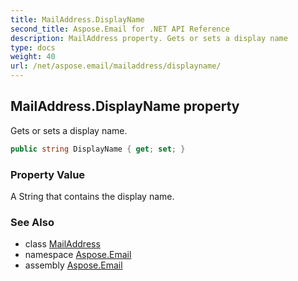 ```yaml
---
title: MailAddress.DisplayName
second_title: Aspose.Email for .NET API Reference
description: MailAddress property. Gets or sets a display name
type: docs
weight: 40
url: /net/aspose.email/mailaddress/displayname/
---
```

## MailAddress.DisplayName property

Gets or sets a display name.

```csharp
public string DisplayName { get; set; }
```

### Property Value

A String that contains the display name.

### See Also

* class [MailAddress](../)
* namespace [Aspose.Email](../../mailaddress/)
* assembly [Aspose.Email](../../../)


